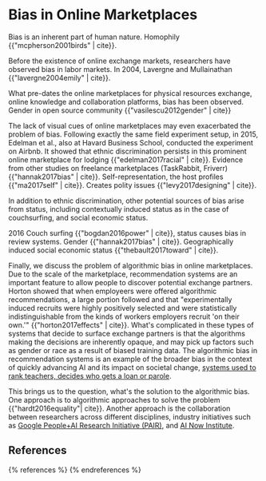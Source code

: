 Bias in Online Marketplaces
===========================

Bias is an inherent part of human nature. Homophily {{"mcpherson2001birds" | cite}}.

Before the existence of online exchange markets, researchers have observed bias in labor markets. In 2004, Lavergne and Mullainathan {{"lavergne2004emily" | cite}}.

What pre-dates the online marketplaces for physical resources exchange, online knowledge and collaboration platforms, bias has been observed. Gender in open source community {{"vasilescu2012gender" | cite}}

The lack of visual cues of online marketplaces may even exacerbated the problem of bias. Following exactly the same field experiment setup, in 2015, Edelman et al., also at Havard Business School, conducted the experiment on Airbnb. It showed that ethnic discrimination persists in this prominent online marketplace for lodging {{"edelman2017racial" | cite}}. Evidence from other studies on freelance marketplaces (TaskRabbit, Friverr) {{"hannak2017bias" | cite}}. Self-representation, the host profiles {{"ma2017self" | cite}}. Creates polity issues {{"levy2017designing" | cite}}.

In addition to ethnic discrimination, other potential sources of bias arise from status, including contextually induced status as in the case of couchsurfing, and social economic status.

2016 Couch surfing {{"bogdan2016power" | cite}}, status causes bias in review systems. Gender {{"hannak2017bias" | cite}}. Geographically induced social economic status {{"thebault2017toward" | cite}}.

Finally, we discuss the problem of algorithmic bias in online marketplaces. Due to the scale of the marketplace, recommendation systems are an important feature to allow people to discover potential exchange partners. Horton showed that when employeers were offered algorithmic recommendations, a large portion followed and that "experimentally induced recruits were highly positively selected and were statistically indistinguishable from the kinds of workers employers recruit 'on their own.'" {{"horton2017effects" | cite}}. What's complicated in these types of systems that decide to surface exchange partners is that the algorithms making the decisions are inherently opaque, and may pick up factors such as gender or race as a result of biased training data. The algorithmic bias in recommendation systems is an example of the broader bias in the context of quickly advancing AI and its impact on societal change, [systems used to rank teachers, decides who gets a loan or parole](https://www.technologyreview.com/s/608248/biased-algorithms-are-everywhere-and-no-one-seems-to-care/).

This brings us to the question, what's the solution to the algorithmic bias. One approach is to algorithmic approaches to solve the problem {{"hardt2016equality"| cite}}. Another approach is the collaboration between researchers across different disciplines, industry initiatives such as [Google People+AI Research Initiative (PAIR)](https://ai.google/pair/), and [AI Now Institute](https://ainowinstitute.org/).

References
----------

{% references %} {% endreferences %}
